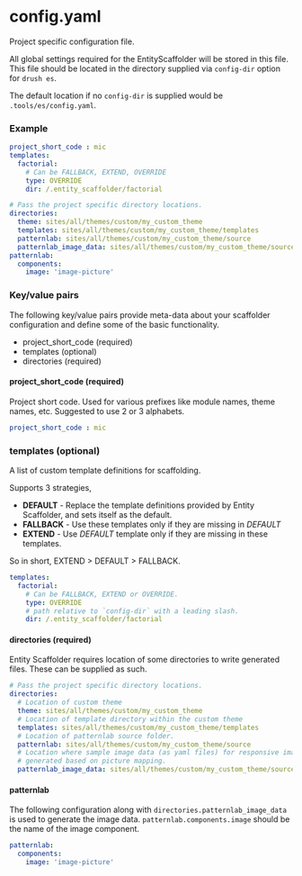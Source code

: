 # config.yaml

Project specific configuration file.

All global settings required for the EntityScaffolder will be stored in this file. This file should be located in the directory supplied via `config-dir` option for `drush es`.

The default location if no `config-dir` is supplied would be `.tools/es/config.yaml`.

### Example

```yaml
project_short_code : mic
templates:
  factorial:
    # Can be FALLBACK, EXTEND, OVERRIDE
    type: OVERRIDE
    dir: /.entity_scaffolder/factorial

# Pass the project specific directory locations.
directories:
  theme: sites/all/themes/custom/my_custom_theme
  templates: sites/all/themes/custom/my_custom_theme/templates
  patternlab: sites/all/themes/custom/my_custom_theme/source
  patternlab_image_data: sites/all/themes/custom/my_custom_theme/source/_patterns/01-atoms/image-picture
patternlab:
  components:
    image: 'image-picture'
```

### Key/value pairs

The following key/value pairs provide meta-data about your scaffolder configuration and define some of the basic functionality.

- project_short_code (required)
- templates (optional)
- directories (required)

#### project_short_code (required)

Project short code. Used for various prefixes like module names, theme names, etc. Suggested to use 2 or 3 alphabets.

```yaml
project_short_code : mic
```

### templates (optional)

A list of custom template definitions for scaffolding.

Supports 3 strategies,

- **DEFAULT** - Replace the template definitions provided by Entity Scaffolder, and sets itself as the default.
- **FALLBACK** - Use these templates only if they are missing in *DEFAULT*
- **EXTEND** - Use *DEFAULT* template only if they are missing in these templates.

So in short, EXTEND > DEFAULT > FALLBACK.

```yaml
templates:
  factorial:
    # Can be FALLBACK, EXTEND or OVERRIDE.
    type: OVERRIDE
    # path relative to `config-dir` with a leading slash.
    dir: /.entity_scaffolder/factorial
```

#### directories (required)

Entity Scaffolder requires location of some directories to write generated files.
These can be supplied as such.

```yaml
# Pass the project specific directory locations.
directories:
  # Location of custom theme
  theme: sites/all/themes/custom/my_custom_theme
  # Location of template directory within the custom theme
  templates: sites/all/themes/custom/my_custom_theme/templates
  # Location of patternlab source folder.
  patternlab: sites/all/themes/custom/my_custom_theme/source
  # Location where sample image data (as yaml files) for responsive image will be
  # generated based on picture mapping.
  patternlab_image_data: sites/all/themes/custom/my_custom_theme/source/_patterns/01-atoms/image-picture
```

#### patternlab
The following configuration along with `directories.patternlab_image_data` is used to generate the image data. `patternlab.components.image` should be the name of the image component.

```yaml
patternlab:
  components:
    image: 'image-picture'
```
